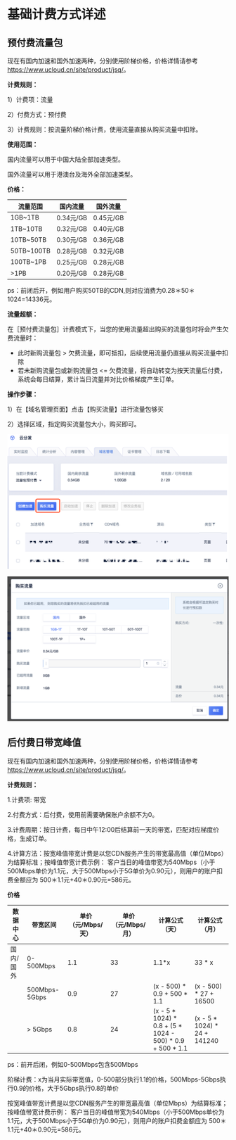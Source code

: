 # 基础计费方式详述

## 预付费流量包

现在有国内加速和国外加速两种，分别使用阶梯价格，价格详情请参考
<https://www.ucloud.cn/site/product/jsq/>。

**计费规则：**

1）计费项：流量

2）付费方式：预付费

3）计费规则：按流量阶梯价格计费，使用流量直接从购买流量中扣除。

**使用范围：**

国内流量可以用于中国大陆全部加速类型。

国外流量可以用于港澳台及海外全部加速类型。

**价格：**

| 流量范围   | 国内流量  | 国外流量  |
| ---------- | --------- | --------- |
| 1GB~1TB    | 0.34元/GB | 0.45元/GB |
| 1TB~10TB   | 0.32元/GB | 0.40元/GB |
| 10TB~50TB  | 0.30元/GB | 0.36元/GB |
| 50TB~100TB | 0.28元/GB | 0.32元/GB |
| 100TB~1PB  | 0.25元/GB | 0.28元/GB |
| >1PB       | 0.20元/GB | 0.28元/GB |

ps：前闭后开，例如用户购买50TB的CDN,则对应消费为0.28＊50＊1024=14336元。

**流量超额：**

在［预付费流量包］计费模式下，当您的使用流量超出购买的流量包时将会产生欠费流量时：

* 此时新购流量包 > 欠费流量，即可抵扣，后续使用流量仍直接从购买流量中扣除
* 若未新购流量包或新购流量包 <= 欠费流量，将自动转变为按天流量后付费，系统会每日结算，累计当日流量并对比价格梯度产生订单。

**操作步骤：**

1）在【域名管理页面】点击【购买流量】进行流量包够买

2）选择区域，指定购买流量包大小，购买即可。

![image-20191205143425666](../images/image-20191205143425666.png)

![image-20191205143522909](../images/image-20191205143522909.png)



## 后付费日带宽峰值

现在有国内加速和国外加速两种，分别使用阶梯价格，价格详情请参考
<https://www.ucloud.cn/site/product/jsq/>。

**计费规则：**

1.计费项: 带宽

2.付费方式：后付费，使用前需要确保账户余额不为0。

3.计费周期：按日计费，每日中午12:00后结算前一天的带宽，匹配对应梯度价格，生成订单。

4.计算方法：按宽峰值带宽计费是以您CDN服务产生的带宽最高值（单位Mbps）为结算标准；按峰值带宽计费示例：
客户当日的峰值带宽为540Mbps（小于500Mbps单价为1.1元，大于500Mbps小于5G单价为0.90元），则用户的账户扣费金额应为
500＊1.1元+40＊0.90元=586元。

**价格**

| 数据中心  | 带宽区间      | 单价（元/Mbps/天） | 单价（元/Mbps/月） | 计算公式（天）                                               | 计算公式（月）                 |
| --------- | ------------- | ------------------ | ------------------ | ------------------------------------------------------------ | ------------------------------ |
| 国内/国外 | 0-500Mbps     | 1.1                | 33                 | 1.1\*x                                                       | 33 \* x                        |
|           | 500Mbps-5Gbps | 0.9                | 27                 | (x - 500) \* 0.9 + 500 \* 1.1                                | (x - 500) \* 27 + 16500        |
|           | \> 5Gbps      | 0.8                | 24                 | (x - 5 \* 1024) \* 0.8 + (5 \* 1024 - 500) \* 0.9 + 500 \* 1.1 | (x - 5 \* 1024) \* 24 + 141240 |

ps：前开后闭，例如0-500Mbps包含500Mbps

阶梯计费：x为当月实际带宽值，0-500部分执行1.1的价格，500Mbps-5Gbps执行0.9的价格，大于5Gbps执行0.8的单价

按宽峰值带宽计费是以您CDN服务产生的带宽最高值（单位Mbps）为结算标准；按峰值带宽计费示例：
客户当日的峰值带宽为540Mbps（小于500Mbps单价为1.1元，大于500Mbps小于5G单价为0.90元），则用户的账户扣费金额应为
500＊1.1元+40＊0.90元=586元。



